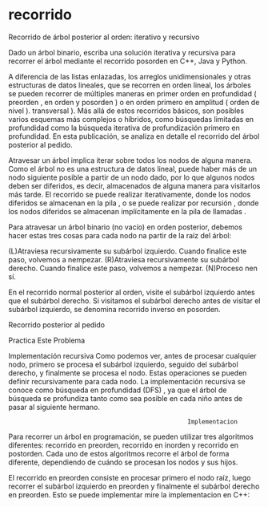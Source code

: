 # recorrido
Recorrido de árbol posterior al orden: iterativo y recursivo

Dado un árbol binario, escriba una solución iterativa y recursiva para recorrer el árbol mediante el recorrido posorden en C++, Java y Python.

A diferencia de las listas enlazadas, los arreglos unidimensionales y otras estructuras de datos lineales, que se recorren en orden lineal, los árboles se pueden recorrer de múltiples maneras en primer orden en profundidad ( preorden , en orden y posorden ) o en orden primero en amplitud ( orden de nivel ). transversal ). Más allá de estos recorridos básicos, son posibles varios esquemas más complejos o híbridos, como búsquedas limitadas en profundidad como la búsqueda iterativa de profundización primero en profundidad. En esta publicación, se analiza en detalle el recorrido del árbol posterior al pedido.
 

 
Atravesar un árbol implica iterar sobre todos los nodos de alguna manera. Como el árbol no es una estructura de datos lineal, puede haber más de un nodo siguiente posible a partir de un nodo dado, por lo que algunos nodos deben ser diferidos, es decir, almacenados de alguna manera para visitarlos más tarde. El recorrido se puede realizar iterativamente, donde los nodos diferidos se almacenan en la pila , o se puede realizar por recursión , donde los nodos diferidos se almacenan implícitamente en la pila de llamadas .

Para atravesar un árbol binario (no vacío) en orden posterior, debemos hacer estas tres cosas para cada nodo na partir de la raíz del árbol:

(L)Atraviesa recursivamente su subárbol izquierdo. Cuando finalice este paso, volvemos a nempezar.
(R)Atraviesa recursivamente su subárbol derecho. Cuando finalice este paso, volvemos a nempezar.
(N)Proceso nen sí.
 
En el recorrido normal posterior al orden, visite el subárbol izquierdo antes que el subárbol derecho. Si visitamos el subárbol derecho antes de visitar el subárbol izquierdo, se denomina recorrido inverso en posorden.

Recorrido posterior al pedido

Practica Este Problema

Implementación recursiva
Como podemos ver, antes de procesar cualquier nodo, primero se procesa el subárbol izquierdo, seguido del subárbol derecho, y finalmente se procesa el nodo. Estas operaciones se pueden definir recursivamente para cada nodo. La implementación recursiva se conoce como búsqueda en profundidad (DFS) , ya que el árbol de búsqueda se profundiza tanto como sea posible en cada niño antes de pasar al siguiente hermano.

                                                      Implementacion
                                                      
 Para recorrer un árbol en programación, se pueden utilizar tres algoritmos diferentes: recorrido en preorden, recorrido en inorden y recorrido en postorden. Cada uno de estos algoritmos recorre el árbol de forma diferente, dependiendo de cuándo se procesan los nodos y sus hijos.

El recorrido en preorden consiste en procesar primero el nodo raíz, luego recorrer el subárbol izquierdo en preorden y finalmente el subárbol derecho en preorden. Esto se puede implementar mire la implementacion en C++:



